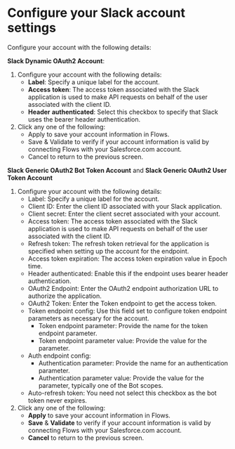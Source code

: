 # Configure your Slack account settings

Configure your account with the following details:

**Slack Dynamic OAuth2 Account**:

1. Configure your account with the following details:
   * **Label**: Specify a unique label for the account.
   * **Access** **token**: The access token associated with the Slack application is used to make API requests on behalf of the user associated with the client ID.
   * **Header** **authenticated**: Select this checkbox to specify that Slack uses the bearer header authentication.
2. Click any one of the following:
   * Apply to save your account information in Flows.
   * Save & Validate to verify if your account information is valid by connecting Flows with your Salesforce.com account.
   * Cancel to return to the previous screen.

**Slack Generic OAuth2 Bot Token Account** and **Slack Generic OAuth2 User Token Account**

1. Configure your account with the following details:
   * Label: Specify a unique label for the account.
   * Client ID: Enter the client ID associated with your Slack application.&#x20;
   * Client secret: Enter the client secret associated with your account.
   * Access token: The access token associated with the Slack application is used to make API requests on behalf of the user associated with the client ID.
   * Refresh token: The refresh token retrieval for the application is specified when setting up the account for the endpoint.&#x20;
   * Access token expiration: The access token expiration value in Epoch time.
   * Header authenticated: Enable this if the endpoint uses bearer header authentication.
   * OAuth2 Endpoint: Enter the OAuth2 endpoint authorization URL to authorize the application.
   * OAuth2 Token: Enter the Token endpoint to get the access token.
   * Token endpoint config: Use this field set to configure token endpoint parameters as necessary for the account.
     * Token endpoint parameter: Provide the name for the token endpoint parameter.
     * Token endpoint parameter value: Provide the value for the parameter.
   * Auth endpoint config:
     * Authentication parameter: Provide the name for an authentication parameter.
     * Authentication parameter value: Provide the value for the parameter, typically one of the Bot scopes.
   * Auto-refresh token: You need not select this checkbox as the bot token never expires.
2. Click any one of the following:
   * **Apply** to save your account information in Flows.
   * **Save** & **Validate** to verify if your account information is valid by connecting Flows with your Salesforce.com account.
   * **Cancel** to return to the previous screen.
